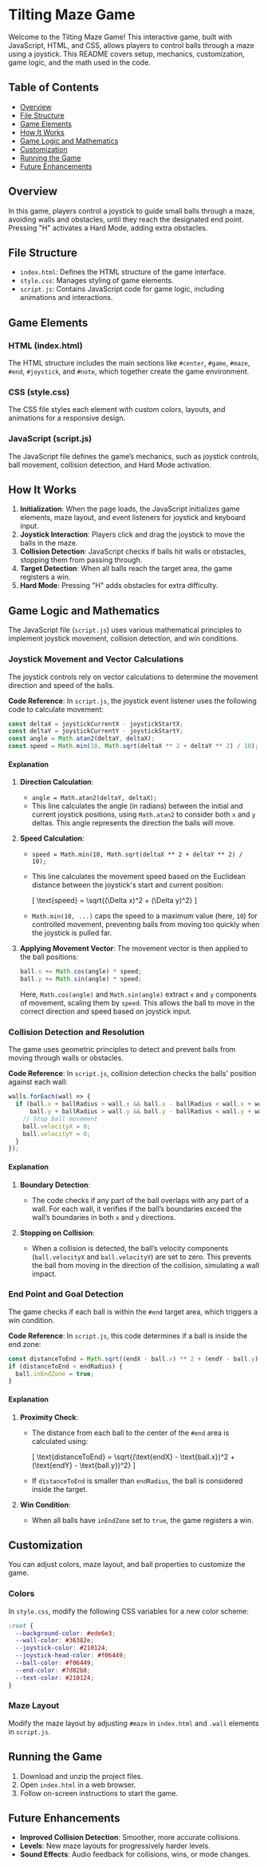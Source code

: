 # Tilting Maze Game

Welcome to the Tilting Maze Game! This interactive game, built with JavaScript, HTML, and CSS, allows players to control balls through a maze using a joystick. This README covers setup, mechanics, customization, game logic, and the math used in the code.

## Table of Contents

- [Overview](#overview)
- [File Structure](#file-structure)
- [Game Elements](#game-elements)
- [How It Works](#how-it-works)
- [Game Logic and Mathematics](#game-logic-and-mathematics)
- [Customization](#customization)
- [Running the Game](#running-the-game)
- [Future Enhancements](#future-enhancements)

## Overview

In this game, players control a joystick to guide small balls through a maze, avoiding walls and obstacles, until they reach the designated end point. Pressing "H" activates a Hard Mode, adding extra obstacles.

## File Structure

- `index.html`: Defines the HTML structure of the game interface.
- `style.css`: Manages styling of game elements.
- `script.js`: Contains JavaScript code for game logic, including animations and interactions.

## Game Elements

### HTML (index.html)

The HTML structure includes the main sections like `#center`, `#game`, `#maze`, `#end`, `#joystick`, and `#note`, which together create the game environment.

### CSS (style.css)

The CSS file styles each element with custom colors, layouts, and animations for a responsive design.

### JavaScript (script.js)

The JavaScript file defines the game’s mechanics, such as joystick controls, ball movement, collision detection, and Hard Mode activation.

## How It Works

1. **Initialization**: When the page loads, the JavaScript initializes game elements, maze layout, and event listeners for joystick and keyboard input.
2. **Joystick Interaction**: Players click and drag the joystick to move the balls in the maze.
3. **Collision Detection**: JavaScript checks if balls hit walls or obstacles, stopping them from passing through.
4. **Target Detection**: When all balls reach the target area, the game registers a win.
5. **Hard Mode**: Pressing "H" adds obstacles for extra difficulty.

## Game Logic and Mathematics

The JavaScript file (`script.js`) uses various mathematical principles to implement joystick movement, collision detection, and win conditions.

### Joystick Movement and Vector Calculations

The joystick controls rely on vector calculations to determine the movement direction and speed of the balls.

**Code Reference**:
In `script.js`, the joystick event listener uses the following code to calculate movement:

```javascript
const deltaX = joystickCurrentX - joystickStartX;
const deltaY = joystickCurrentY - joystickStartY;
const angle = Math.atan2(deltaY, deltaX);
const speed = Math.min(10, Math.sqrt(deltaX ** 2 + deltaY ** 2) / 10);
```

#### Explanation

1. **Direction Calculation**:
   - `angle = Math.atan2(deltaY, deltaX);`
   - This line calculates the angle (in radians) between the initial and current joystick positions, using `Math.atan2` to consider both `x` and `y` deltas. This angle represents the direction the balls will move.

2. **Speed Calculation**:
   - `speed = Math.min(10, Math.sqrt(deltaX ** 2 + deltaY ** 2) / 10);`
   - This line calculates the movement speed based on the Euclidean distance between the joystick's start and current position:
   
     \[
     \text{speed} = \sqrt{(\Delta x)^2 + (\Delta y)^2}
     \]
     
   - `Math.min(10, ...)` caps the speed to a maximum value (here, `10`) for controlled movement, preventing balls from moving too quickly when the joystick is pulled far.

3. **Applying Movement Vector**:
   The movement vector is then applied to the ball positions:
   
   ```javascript
   ball.x += Math.cos(angle) * speed;
   ball.y += Math.sin(angle) * speed;
   ```
   
   Here, `Math.cos(angle)` and `Math.sin(angle)` extract `x` and `y` components of movement, scaling them by `speed`. This allows the ball to move in the correct direction and speed based on joystick input.

### Collision Detection and Resolution

The game uses geometric principles to detect and prevent balls from moving through walls or obstacles.

**Code Reference**:
In `script.js`, collision detection checks the balls' position against each wall:

```javascript
walls.forEach(wall => {
  if (ball.x + ballRadius > wall.x && ball.x - ballRadius < wall.x + wall.width &&
      ball.y + ballRadius > wall.y && ball.y - ballRadius < wall.y + wall.height) {
    // Stop ball movement
    ball.velocityX = 0;
    ball.velocityY = 0;
  }
});
```

#### Explanation

1. **Boundary Detection**:
   - The code checks if any part of the ball overlaps with any part of a wall. For each wall, it verifies if the ball’s boundaries exceed the wall’s boundaries in both `x` and `y` directions.

2. **Stopping on Collision**:
   - When a collision is detected, the ball’s velocity components (`ball.velocityX` and `ball.velocityY`) are set to zero. This prevents the ball from moving in the direction of the collision, simulating a wall impact.

### End Point and Goal Detection

The game checks if each ball is within the `#end` target area, which triggers a win condition.

**Code Reference**:
In `script.js`, this code determines if a ball is inside the end zone:

```javascript
const distanceToEnd = Math.sqrt((endX - ball.x) ** 2 + (endY - ball.y) ** 2);
if (distanceToEnd < endRadius) {
  ball.inEndZone = true;
}
```

#### Explanation

1. **Proximity Check**:
   - The distance from each ball to the center of the `#end` area is calculated using:

     \[
     \text{distanceToEnd} = \sqrt{(\text{endX} - \text{ball.x})^2 + (\text{endY} - \text{ball.y})^2}
     \]

   - If `distanceToEnd` is smaller than `endRadius`, the ball is considered inside the target.

2. **Win Condition**:
   - When all balls have `inEndZone` set to `true`, the game registers a win.

## Customization

You can adjust colors, maze layout, and ball properties to customize the game.

### Colors

In `style.css`, modify the following CSS variables for a new color scheme:

```css
:root {
  --background-color: #ede6e3;
  --wall-color: #36382e;
  --joystick-color: #210124;
  --joystick-head-color: #f06449;
  --ball-color: #f06449;
  --end-color: #7d82b8;
  --text-color: #210124;
}
```

### Maze Layout

Modify the maze layout by adjusting `#maze` in `index.html` and `.wall` elements in `script.js`.

## Running the Game

1. Download and unzip the project files.
2. Open `index.html` in a web browser.
3. Follow on-screen instructions to start the game.

## Future Enhancements

- **Improved Collision Detection**: Smoother, more accurate collisions.
- **Levels**: New maze layouts for progressively harder levels.
- **Sound Effects**: Audio feedback for collisions, wins, or mode changes.
